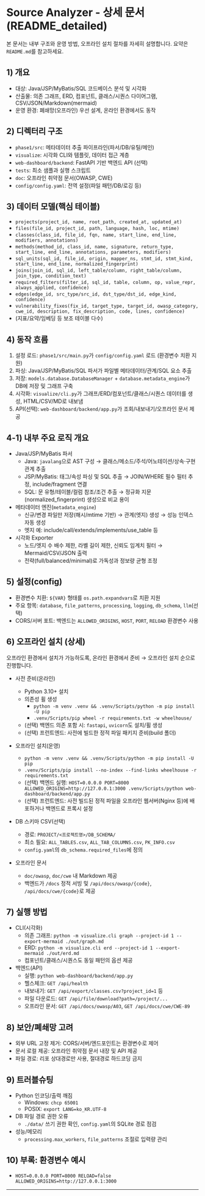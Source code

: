 # Source Analyzer - 상세 문서 (README_detailed)

본 문서는 내부 구조와 운영 방법, 오프라인 설치 절차를 자세히 설명합니다. 요약은 `README.md`를 참고하세요.

## 1) 개요

- 대상: Java/JSP/MyBatis/SQL 코드베이스 분석 및 시각화
- 산출물: 의존 그래프, ERD, 컴포넌트, 클래스/시퀀스 다이어그램, CSV/JSON/Markdown(mermaid)
- 운영 환경: 폐쇄망(오프라인) 우선 설계, 온라인 환경에서도 동작

## 2) 디렉터리 구조

- `phase1/src`: 메타데이터 추출 파이프라인(파서/DB/유틸/메인)
- `visualize`: 시각화 CLI와 템플릿, 데이터 접근 계층
- `web-dashboard/backend`: FastAPI 기반 백엔드 API (선택)
- `tests`: 최소 샘플과 실행 스크립트
- `doc`: 오프라인 취약점 문서(OWASP, CWE)
- `config/config.yaml`: 전역 설정(파일 패턴/DB/로깅 등)

## 3) 데이터 모델(핵심 테이블)

- `projects(project_id, name, root_path, created_at, updated_at)`
- `files(file_id, project_id, path, language, hash, loc, mtime)`
- `classes(class_id, file_id, fqn, name, start_line, end_line, modifiers, annotations)`
- `methods(method_id, class_id, name, signature, return_type, start_line, end_line, annotations, parameters, modifiers)`
- `sql_units(sql_id, file_id, origin, mapper_ns, stmt_id, stmt_kind, start_line, end_line, normalized_fingerprint)`
- `joins(join_id, sql_id, left_table/column, right_table/column, join_type, condition_text)`
- `required_filters(filter_id, sql_id, table, column, op, value_repr, always_applied, confidence)`
- `edges(edge_id, src_type/src_id, dst_type/dst_id, edge_kind, confidence)`
- `vulnerability_fixes(fix_id, target_type, target_id, owasp_category, cwe_id, description, fix_description, code, lines, confidence)`
- (지표/요약/임베딩 등 보조 테이블 다수)

## 4) 동작 흐름

1. 설정 로드: `phase1/src/main.py`가 `config/config.yaml` 로드 (환경변수 치환 지원)
2. 파싱: Java/JSP/MyBatis/SQL 파서가 파일별 메타데이터/관계/SQL 요소 추출
3. 저장: `models.database.DatabaseManager` + `database.metadata_engine`가 DB에 저장 및 그래프 구축
4. 시각화: `visualize/cli.py`가 그래프/ERD/컴포넌트/클래스/시퀀스 데이터를 생성, HTML/CSV/MD로 내보냄
5. API(선택): `web-dashboard/backend/app.py`가 조회/내보내기/오프라인 문서 제공

## 4-1) 내부 주요 로직 개요

- Java/JSP/MyBatis 파서
  - Java: `javalang`으로 AST 구성 → 클래스/메소드/주석/어노테이션/상속·구현 관계 추출
  - JSP/MyBatis: 태그/속성 파싱 및 SQL 추출 → JOIN/WHERE 필수 필터 추정, include/fragment 연결
  - SQL: 문 유형/테이블/컬럼 참조/조건 추출 → 정규화 지문(normalized_fingerprint) 생성으로 비교 용이
- 메타데이터 엔진(`metadata_engine`)
  - 신규/변경 파일만 저장(해시/mtime 기반) → 관계(엣지) 생성 → 성능 인덱스 자동 생성
  - 엣지 예: include/call/extends/implements/use_table 등
- 시각화 Exporter
  - 노드/엣지 수 배수 제한, 라벨 길이 제한, 신뢰도 임계치 필터 → Mermaid/CSV/JSON 출력
  - 전략(full/balanced/minimal)로 가독성과 정보량 균형 조정

## 5) 설정(config)

- 환경변수 치환: `${VAR}` 형태를 `os.path.expandvars`로 치환 지원
- 주요 항목: `database`, `file_patterns`, `processing`, `logging`, `db_schema`, `llm`(선택)
- CORS/서버 포트: 백엔드는 `ALLOWED_ORIGINS`, `HOST`, `PORT`, `RELOAD` 환경변수 사용

## 6) 오프라인 설치 (상세)

오프라인 환경에서 설치가 가능하도록, 온라인 환경에서 준비 → 오프라인 설치 순으로 진행합니다.

- 사전 준비(온라인)
  
  - Python 3.10+ 설치
  - 의존성 휠 생성
    - `python -m venv .venv && .venv/Scripts/python -m pip install -U pip`
    - `.venv/Scripts/pip wheel -r requirements.txt -w wheelhouse/`
  - (선택) 백엔드 의존 포함 시: `fastapi`, `uvicorn`도 설치/휠 생성
  - (선택) 프런트엔드: 사전에 빌드한 정적 파일 패키지 준비(build 폴더)

- 오프라인 설치(운영)
  
  - `python -m venv .venv && .venv/Scripts/python -m pip install -U pip`
  - `.venv/Scripts/pip install --no-index --find-links wheelhouse -r requirements.txt`
  - (선택) 백엔드 실행: `HOST=0.0.0.0 PORT=8000 ALLOWED_ORIGINS=http://127.0.0.1:3000 .venv/Scripts/python web-dashboard/backend/app.py`
  - (선택) 프런트엔드: 사전 빌드된 정적 파일을 오프라인 웹서버(Nginx 등)에 배포하거나 백엔드로 프록시 설정

- DB 스키마 CSV(선택)
  
  - 경로: `PROJECT/<프로젝트명>/DB_SCHEMA/`
  - 최소 필요: `ALL_TABLES.csv`, `ALL_TAB_COLUMNS.csv`, `PK_INFO.csv`
  - `config.yaml`의 `db_schema.required_files`에 정의

- 오프라인 문서
  
  - `doc/owasp`, `doc/cwe` 내 Markdown 제공
  - 백엔드가 `/docs` 정적 서빙 및 `/api/docs/owasp/{code}`, `/api/docs/cwe/{code}`로 제공

## 7) 실행 방법

- CLI(시각화)
  - 의존 그래프: `python -m visualize.cli graph --project-id 1 --export-mermaid ./out/graph.md`
  - ERD: `python -m visualize.cli erd --project-id 1 --export-mermaid ./out/erd.md`
  - 컴포넌트/클래스/시퀀스도 동일 패턴의 옵션 제공
- 백엔드(API)
  - 실행: `python web-dashboard/backend/app.py`
  - 헬스체크: `GET /api/health`
  - 내보내기: `GET /api/export/classes.csv?project_id=1` 등
  - 파일 다운로드: `GET /api/file/download?path=/project/...`
  - 오프라인 문서: `GET /api/docs/owasp/A03`, `GET /api/docs/cwe/CWE-89`

## 8) 보안/폐쇄망 고려

- 외부 URL 고정 제거: CORS/서버/엔드포인트는 환경변수로 제어
- 문서 로컬 제공: 오프라인 취약점 문서 내장 및 API 제공
- 파일 경로: 리포 상대경로만 사용, 절대경로 하드코딩 금지

## 9) 트러블슈팅

- Python 인코딩/출력 깨짐
  - Windows: `chcp 65001`
  - POSIX: `export LANG=ko_KR.UTF-8`
- DB 파일 경로 권한 오류
  - `./data/` 쓰기 권한 확인, `config.yaml`의 SQLite 경로 점검
- 성능/메모리
  - `processing.max_workers`, `file_patterns` 조절로 입력량 관리

## 10) 부록: 환경변수 예시

- `HOST=0.0.0.0 PORT=8000 RELOAD=false ALLOWED_ORIGINS=http://127.0.0.1:3000`

---
